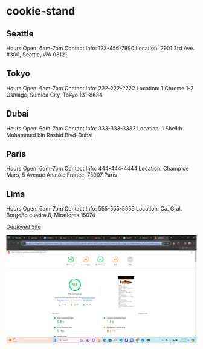 # cookie-stand

## Seattle

Hours Open: 6am-7pm
Contact Info: 123-456-7890
Location: 2901 3rd Ave. #300, Seattle, WA 98121

## Tokyo

Hours Open: 6am-7pm
Contact Info: 222-222-2222
Location: 1 Chrome 1-2 Oshlage, Sumida City, Tokyo 131-8634

## Dubai

Hours Open: 6am-7pm
Contact Info: 333-333-3333
Location: 1 Sheikh Mohammed bin Rashid Blvd-Dubai

## Paris

Hours Open: 6am-7pm
Contact Info: 444-444-4444
Location: Champ de Mars, 5 Avenue Anatole France, 75007 Paris

## Lima

Hours Open: 6am-7pm
Contact Info: 555-555-5555
Location: Ca. Gral. Borgoño cuadra 8, Miraflores 15074

[Deployed Site](https://outlandico.github.io/cookie-stand/index.html)


![Lighthouse](<Screenshot (2290).png>)


